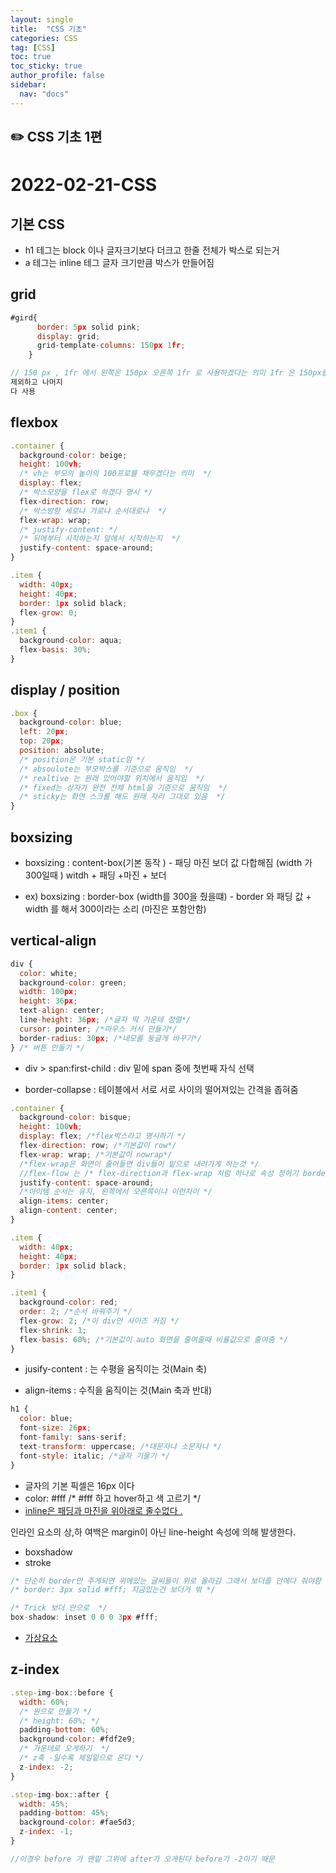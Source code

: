 ```yaml
---
layout: single
title:  "CSS 기초"
categories: CSS 
tag: [CSS]
toc: true
toc_sticky: true
author_profile: false
sidebar:
  nav: "docs"
---
```



## ✏️  CSS 기초 1편

<!--Quote-->

# 2022-02-21-CSS


## 기본 CSS

- h1 테그는 block 이나 글자크기보다 더크고 한줄 전체가 박스로 되는거
- a 테그는 inline 테그 글자 크기만큼 박스가 만들어짐

## grid

```jsx
#gird{
      border: 5px solid pink;
      display: grid;
      grid-template-columns: 150px 1fr;
    }

// 150 px , 1fr 에서 왼쪽은 150px 오른쪽 1fr 로 사용하겠다는 의미 1fr 은 150px를 
제외하고 나머지 
다 사용 
```


## flexbox

```jsx
.container {
  background-color: beige;
  height: 100vh;
  /* vh는 부모의 높이의 100프로를 채우겠다는 의미  */
  display: flex;
  /* 박스모양을 flex로 하겠다 명시 */
  flex-direction: row;
  /* 박스방향 세로냐 가로냐 순서대로냐  */
  flex-wrap: wrap;
  /* justify-content: */
  /* 뒤에부터 시작하는지 앞에서 시작하는지  */
  justify-content: space-around;
}

.item {
  width: 40px;
  height: 40px;
  border: 1px solid black;
  flex-grow: 0;
}
.item1 {
  background-color: aqua;
  flex-basis: 30%;
}
```

## display / position

```jsx
.box {
  background-color: blue;
  left: 20px;
  top: 20px;
  position: absolute;
  /* position은 기본 static임 */
  /* absoulute는 부모박스를 기준으로 움직임  */
  /* realtive 는 원래 있어야할 위치에서 움직임  */
  /* fixed는 상자가 완전 전체 html을 기준으로 움직임  */
  /* sticky는 화면 스크롤 해도 원래 자리 그대로 있음  */
}
```

## boxsizing

- boxsizing : content-box(기본 동작 ) - 패딩 마진 보더 값 다합해짐 (width 가 300일때 ) witdh + 패딩 +마진 + 보더 

- ex) boxsizing : border-box (width를 300을 줬을떄) - border 와 패딩 값 + width 를 해서 300이라는 소리 (마진은 포함안함)

## vertical-align

```jsx
div {
  color: white;
  background-color: green;
  width: 100px;
  height: 36px;
  text-align: center;
  line-height: 36px; /*글자 딱 가운데 정렬*/
  cursor: pointer; /*마우스 커서 만들기*/
  border-radius: 30px; /*네모를 둥글게 바꾸기*/
} /* 버튼 만들기 */
```

- div > span:first-child : div 밑에 span 중에 첫번째 자식 선택

- border-collapse : 테이블에서 서로 서로 사이의 떨어져있는 간격을 좁혀줌 


```jsx
.container {
  background-color: bisque;
  height: 100vh;
  display: flex; /*flex박스라고 명시하기 */
  flex-direction: row; /*기본값이 row*/
  flex-wrap: wrap; /*기본값이 nowrap*/
  /*flex-wrap은 화면이 줄어들면 div들이 밑으로 내려가게 하는것 */
  //flex-flow 는 /* flex-direction과 flex-wrap 처럼 하나로 속성 정하기 border같은 특성*/
  justify-content: space-around;
  /*아이템 순서는 유지, 왼쪽에서 오른쪽이냐 이런차이 */
  align-items: center;
  align-content: center;
}

.item {
  width: 40px;
  height: 40px;
  border: 1px solid black;
}

.item1 {
  background-color: red;
  order: 2; /*순서 바꿔주기 */
  flex-grow: 2; /*이 div만 사이즈 커짐 */
  flex-shrink: 1;
  flex-basis: 60%; /*기본값이 auto 화면을 줄여줄때 비율값으로 줄여줌 */
}
```

- jusify-content : 는 수평을 움직이는  것(Main 축)

- align-items : 수직을 움직이는 것(Main 축과 반대)


```jsx
h1 {
  color: blue;
  font-size: 26px;
  font-family: sans-serif;
  text-transform: uppercase; /*대문자냐 소문자냐 */
  font-style: italic; /*글자 기울기 */
}
```

- 글자의 기본 픽셀은 16px 이다
- color: #fff /* #fff 하고 hover하고 색 고르기 */
- [inline은 패딩과 마진을 위아래로 줄수없다 .](https://velog.io/@shin6403/CSS-inline-inline-block-block-%EB%9E%80)

인라인 요소의 상,하 여백은 margin이 아닌 line-height 속성에 의해 발생한다.

- boxshadow
- stroke

```jsx
/* 단순히 border만 주게되면 위에있는 글씨들이 위로 올라감 그래서 보더를 안에다 줘야함 */
/* border: 3px solid #fff; 지금있는건 보더가 밖 */

/* Trick 보더 안으로  */
box-shadow: inset 0 0 0 3px #fff;
```

- [가상요소](https://velog.io/@eunoia/Pseudo-Element%EA%B0%80%EC%83%81%EC%9A%94%EC%86%8C%EB%9E%80)

## z-index

```jsx
.step-img-box::before {
  width: 60%;
  /* 원으로 만들기 */
  /* height: 60%; */
  padding-bottom: 60%;
  background-color: #fdf2e9;
  /* 가운데로 오게하기  */
  /* z축 -일수록 제일밑으로 온다 */
  z-index: -2;
}

.step-img-box::after {
  width: 45%;
  padding-bottom: 45%;
  background-color: #fae5d3;
  z-index: -1;
}

//이경우 before 가 맨밑 그위에 after가 오게된다 before가 -2이기 때문 
```